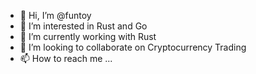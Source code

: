 - 👋 Hi, I’m @funtoy
- 👀 I’m interested in Rust and Go
- 🌱 I’m currently working with Rust
- 💞️ I’m looking to collaborate on Cryptocurrency Trading
- 📫 How to reach me ...

<!---
funtoy/funtoy is a ✨ special ✨ repository because its `README.md` (this file) appears on your GitHub profile.
You can click the Preview link to take a look at your changes.
--->
